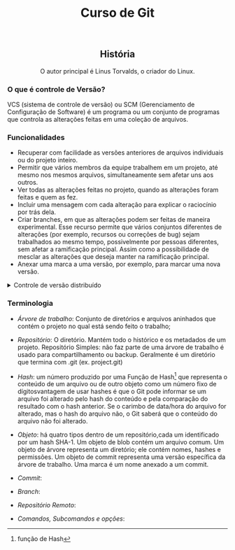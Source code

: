<h1 align=center> Curso de Git </h1>
<br>

<h2 align= center>História</h2>
<p align=center> O autor principal é Linus Torvalds, o criador do Linux. </p>


<h3> O que é controle de Versão? </h3>
VCS (sistema de controle de versão) ou SCM (Gerenciamento de Configuração de Software) é um programa ou um conjunto de programas que controla as alterações feitas em uma coleção de arquivos.

<h3> Funcionalidades </h3> 

* Recuperar com facilidade as versões anteriores de arquivos individuais ou do projeto inteiro.
* Permitir que vários membros da equipe trabalhem em um projeto, até mesmo nos mesmos arquivos, simultaneamente sem afetar uns aos outros.
* Ver todas as alterações feitas no projeto, quando as alterações foram feitas e quem as fez.
* Incluir uma mensagem com cada alteração para explicar o raciocínio por trás dela.
* Criar branches, em que as alterações podem ser feitas de maneira experimental. Esse recurso permite que vários conjuntos diferentes de alterações (por exemplo, recursos ou correções de bug) sejam trabalhados ao mesmo tempo, possivelmente por pessoas diferentes, sem afetar a ramificação principal. Assim como a possibilidade de mesclar as alterações que deseja manter na ramificação principal.
* Anexar uma marca a uma versão, por exemplo, para marcar uma nova versão.

<details>
  <summary> Controle de versão distribuído</summary> <br>
    <p > O Git é distribuído, o que significa que o histórico completo de um projeto é armazenado no cliente e no servidor. Você pode editar arquivos sem uma conexão de rede, verificá-los localmente e sincronizá-los com o servidor quando uma conexão fica disponível. Se um servidor ficar inativo, você ainda terá uma cópia local do projeto. Tecnicamente, você nem precisa ter um servidor. As alterações podem ser passadas por email ou compartilhadas por uma mídia removível, mas ninguém usa o Git dessa maneira na prática
    </p>
</details>
 

### Terminologia

* *Árvore de trabalho*: Conjunto de diretórios e arquivos aninhados que contém o projeto no qual está sendo feito o trabalho;
  
* *Repositório*: O diretório. Mantém todo o histórico e os metadados de um projeto. Repositório Simples: não faz parte de uma árvore de trabalho é usado para compartilhamento ou backup. Geralmente é um diretório que termina com .git (ex. project.git)



* *Hash*: um número produzido por uma Função de Hash[^1] que representa o conteúdo de um arquivo ou de outro objeto como um número fixo de dígitosvantagem de usar hashes é que o Git pode informar se um arquivo foi alterado pelo hash do conteúdo e pela comparação do resultado com o hash anterior. Se o carimbo de data/hora do arquivo for alterado, mas o hash do arquivo não, o Git saberá que o conteúdo do arquivo não foi alterado.
  
* *Objeto*: há quatro tipos dentro de um repositório,cada um identificado por um hash SHA-1. Um objeto de blob contém um arquivo comum. Um objeto de árvore representa um diretório; ele contém nomes, hashes e permissões. Um objeto de commit representa uma versão específica da árvore de trabalho. Uma marca é um nome anexado a um commit.
  
* *Commit*:
  
* *Branch*:
  
* *Repositório Remoto*:
  
* *Comandos, Subcomandos e opções*:

[^1]: função de Hash 
